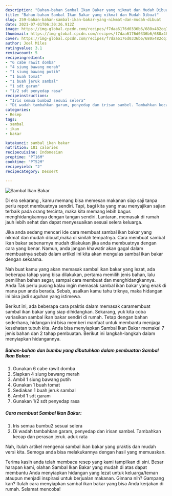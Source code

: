 ```yaml
---
description: "Bahan-bahan Sambal Ikan Bakar yang nikmat dan Mudah Dibuat"
title: "Bahan-bahan Sambal Ikan Bakar yang nikmat dan Mudah Dibuat"
slug: 259-bahan-bahan-sambal-ikan-bakar-yang-nikmat-dan-mudah-dibuat
date: 2021-07-01T06:30:26.912Z
image: https://img-global.cpcdn.com/recipes/f7daa6176d0336b6/680x482cq70/sambal-ikan-bakar-foto-resep-utama.jpg
thumbnail: https://img-global.cpcdn.com/recipes/f7daa6176d0336b6/680x482cq70/sambal-ikan-bakar-foto-resep-utama.jpg
cover: https://img-global.cpcdn.com/recipes/f7daa6176d0336b6/680x482cq70/sambal-ikan-bakar-foto-resep-utama.jpg
author: Joel Miles
ratingvalue: 3.1
reviewcount: 5
recipeingredient:
- "6 cabe rawit domba"
- "4 siung bawang merah"
- "1 siung bawang putih"
- "1 buah tomat"
- "1 buah jeruk sambal"
- "1 sdt garam"
- "1/2 sdt penyedap rasa"
recipeinstructions:
- "Iris semua bumbu2 sesuai selera"
- "Di wadah tambahkan garam, penyedap dan irisan sambel. Tambahkan kecap dan perasan jeruk. aduk rata"
categories:
- Resep
tags:
- sambal
- ikan
- bakar

katakunci: sambal ikan bakar 
nutrition: 181 calories
recipecuisine: Indonesian
preptime: "PT16M"
cooktime: "PT52M"
recipeyield: "2"
recipecategory: Dessert

---
```



![Sambal Ikan Bakar](https://img-global.cpcdn.com/recipes/f7daa6176d0336b6/680x482cq70/sambal-ikan-bakar-foto-resep-utama.jpg)

Di era  sekarang , kamu memang bisa memesan makanan siap saji tanpa perlu repot membuatnya sendiri. Tapi, bagi kita yang mau menyajikan sajian terbaik pada orang tercinta, maka kita memang lebih bagus menghidangkannya dengan tangan sendiri. Lantaran, memasak di rumah jauh lebih sehat dan dapat menyesuaikan sesuai selera keluarga.

Jika anda sedang mencari ide cara membuat sambal ikan bakar yang nikmat dan mudah dibuat,maka di sinilah tempatnya. Cara membuat sambal ikan bakar  sebenarnya mudah dilakukan jika anda membuatnya dengan cara yang benar. Namun, anda jangan khawatir akan gagal dalam membuatnya 
sebab dalam artikel ini kita akan mengulas sambal ikan bakar dengan seksama.  



Nah buat kamu yang akan memasak sambal ikan bakar yang lezat, ada beberapa tahap yang bisa dilakukan, pertama memilih jenis bahan, lalu pemilihan bahan segar, sampai cara membuat dan menghidangkannya. Anda Tak perlu pusing kalau ingin memasak sambal ikan bakar yang enak di mana pun anda berada. Sebab, asalkan kamu  tahu triknya, maka hidangan ini bisa jadi suguhan yang istimewa.

Berikut ini, ada beberapa cara praktis  dalam memasak caramembuat sambal ikan bakar yang siap dihidangkan. Sekarang, yuk kita coba variasikan sambal ikan bakar sendiri di rumah. Tetap dengan bahan sederhana, hidangan ini bisa memberi manfaat untuk membantu menjaga kesehatan tubuh kita. Anda bisa menyiapkan Sambal Ikan Bakar memakai 7 jenis bahan dan 2 tahap pembuatan. Berikut ini langkah-langkah dalam menyiapkan hidangannya.

<!--inarticleads1-->

##### Bahan-bahan dan bumbu yang dibutuhkan dalam pembuatan Sambal Ikan Bakar:

1. Gunakan 6 cabe rawit domba
1. Siapkan 4 siung bawang merah
1. Ambil 1 siung bawang putih
1. Gunakan 1 buah tomat
1. Sediakan 1 buah jeruk sambal
1. Ambil 1 sdt garam
1. Gunakan 1/2 sdt penyedap rasa




<!--inarticleads2-->

##### Cara membuat Sambal Ikan Bakar:

1. Iris semua bumbu2 sesuai selera
1. Di wadah tambahkan garam, penyedap dan irisan sambel. Tambahkan kecap dan perasan jeruk. aduk rata




Nah, itulah artikel mengenai  sambal ikan bakar  yang praktis dan mudah versi kita. Semoga anda bisa melakukannya dengan hasil yang memuaskan. 

Terima kasih anda telah membaca resep yang kami tampilkan di sini. Besar harapan kami, olahan  Sambal Ikan Bakar yang mudah di atas dapat membantu Anda menyiapkan hidangan yang lezat untuk keluarga/teman ataupun menjadi inspirasi untuk berjualan makanan. Gimana nih? Gampang kan? Itulah cara menyiapkan sambal ikan bakar yang bisa Anda kerjakan di rumah. Selamat mencoba!

